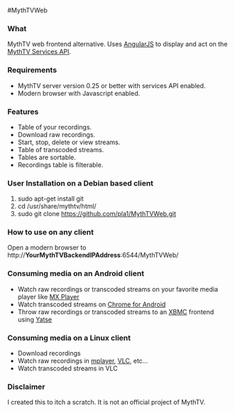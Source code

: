 #MythTVWeb

### What

MythTV web frontend alternative. Uses [AngularJS](https://angularjs.org/) to display and act on the [MythTV Services API](http://www.mythtv.org/wiki/Services_API). 

### Requirements

* MythTV server version 0.25 or better with services API enabled. 
* Modern browser with Javascript enabled. 

### Features

* Table of your recordings. 
* Download raw recordings. 
* Start, stop, delete or view streams. 
* Table of transcoded streams. 
* Tables are sortable. 
* Recordings table is filterable. 

### User Installation on a Debian based client

1. sudo apt-get install git
2. cd /usr/share/mythtv/html/
3. sudo git clone https://github.com/pla1/MythTVWeb.git

### How to use on any client

Open a modern browser to http://**YourMythTVBackendIPAddress**:6544/MythTVWeb/

### Consuming media on an Android client 

* Watch raw recordings or transcoded streams on your favorite media player like [MX Player](https://play.google.com/store/apps/details?id=com.mxtech.videoplayer.ad&hl=en)
* Watch transcoded streams on [Chrome for Android](https://play.google.com/store/apps/details?id=com.android.chrome&hl=en)
* Throw raw recordings or transcoded streams to an [XBMC](http://xbmc.org/) frontend using [Yatse](https://play.google.com/store/apps/details?id=org.leetzone.android.yatsewidgetfree&hl=en)

### Consuming media on a Linux client

* Download recordings
* Watch raw recordings in [mplayer](https://en.wikipedia.org/wiki/MPlayer), [VLC](https://www.videolan.org), etc...
* Watch transcoded streams in VLC

### Disclaimer

I created this to itch a scratch. It is not an official project of MythTV. 


